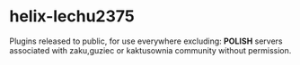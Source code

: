 # helix-lechu2375
Plugins released to public, for use everywhere excluding: __POLISH__ servers associated with zaku,guziec or kaktusownia community without permission.
